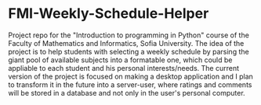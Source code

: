 # FMI-Weekly-Schedule-Helper
Project repo for the "Introduction to programming in Python" course of the Faculty of Mathematics and Informatics, Sofia University. 
The idea of the project is to help students with selecting a weekly schedule by parsing the giant pool of available subjects into a formatable one, which could be appliable to each student and his personal interests/needs. The current version of the project is focused on making a desktop application and I plan to transform it in the future into a server-user, where ratings and comments will be stored in a database and not only in the user's personal computer.
